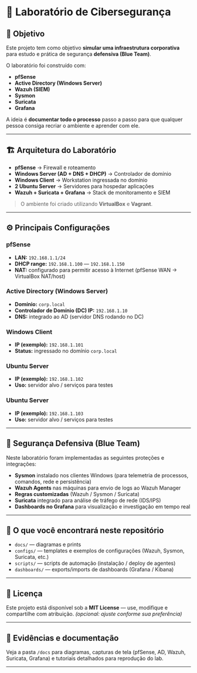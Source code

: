 # 🔐 Laboratório de Cibersegurança

## 📌 Objetivo
Este projeto tem como objetivo **simular uma infraestrutura corporativa** para estudo e prática de segurança **defensiva (Blue Team)**.

O laboratório foi construído com:
- **pfSense**  
- **Active Directory (Windows Server)**  
- **Wazuh (SIEM)**
- **Sysmon**
- **Suricata**     
- **Grafana**

A ideia é **documentar todo o processo** passo a passo para que qualquer pessoa consiga recriar o ambiente e aprender com ele.

---

## 🏗️ Arquitetura do Laboratório
- **pfSense** → Firewall e roteamento  
- **Windows Server (AD + DNS + DHCP)** → Controlador de domínio  
- **Windows Client** → Workstation ingressada no domínio  
- **2 Ubuntu Server** → Servidores para hospedar aplicações
- **Wazuh + Suricata + Grafana** → Stack de monitoramento e SIEM

> O ambiente foi criado utilizando **VirtualBox** e **Vagrant**.

---

## ⚙️ Principais Configurações

### pfSense
- **LAN:** `192.168.1.1/24`  
- **DHCP range:** `192.168.1.100` — `192.168.1.150`  
- **NAT:** configurado para permitir acesso à Internet (pfSense WAN → VirtualBox NAT/host)

### Active Directory (Windows Server)
- **Domínio:** `corp.local`  
- **Controlador de Domínio (DC) IP:** `192.168.1.10`  
- **DNS:** integrado ao AD (servidor DNS rodando no DC)

### Windows Client
- **IP (exemplo):** `192.168.1.101`  
- **Status:** ingressado no domínio `corp.local`

### Ubuntu Server
- **IP (exemplo):** `192.168.1.102`  
- **Uso:** servidor alvo / serviços para testes

### Ubuntu Server
- **IP (exemplo):** `192.168.1.103`  
- **Uso:** servidor alvo / serviços para testes

---

## 🔎 Segurança Defensiva (Blue Team)
Neste laboratório foram implementadas as seguintes proteções e integrações:

- **Sysmon** instalado nos clientes Windows (para telemetria de processos, comandos, rede e persistência)  
- **Wazuh Agents** nas máquinas para envio de logs ao Wazuh Manager  
- **Regras customizadas** (Wazuh / Sysmon / Suricata)
- **Suricata** integrado para análise de tráfego de rede (IDS/IPS)
- **Dashboards no Grafana** para visualização e investigação em tempo real

---

## 🚀 O que você encontrará neste repositório
- `docs/` — diagramas e prints 
- `configs/` — templates e exemplos de configurações (Wazuh, Sysmon, Suricata, etc.)  
- `scripts/` — scripts de automação (instalação / deploy de agentes)  
- `dashboards/` — exports/imports de dashboards (Grafana / Kibana)  


---

## 📢 Licença
Este projeto está disponível sob a **MIT License** — use, modifique e compartilhe com atribuição. *(opcional: ajuste conforme sua preferência)*

---

## 📸 Evidências e documentação
Veja a pasta `/docs` para diagramas, capturas de tela (pfSense, AD, Wazuh, Suricata, Grafana) e tutoriais detalhados para reprodução do lab.

---

